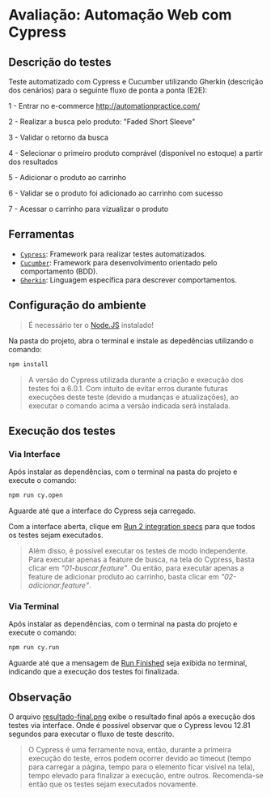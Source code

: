 # Avaliação: Automação Web com Cypress

## Descrição do testes

Teste automatizado com Cypress e Cucumber utilizando Gherkin (descrição dos cenários) para o seguinte fluxo de ponta a ponta (E2E):

1 - Entrar no e-commerce http://automationpractice.com/

2 - Realizar a busca pelo produto: "Faded Short Sleeve"

3 - Validar o retorno da busca

4 - Selecionar o primeiro produto comprável (disponível no estoque) a partir dos resultados

5 - Adicionar o produto ao carrinho

6 - Validar se o produto foi adicionado ao carrinho com sucesso

7 - Acessar o carrinho para vizualizar o produto

## Ferramentas

- [`Cypress`](https://on.cypress.io): Framework para realizar testes automatizados.
- [`Cucumber`](https://cucumber.io/): Framework para desenvolvimento orientado pelo comportamento (BDD).
- [`Gherkin`](https://cucumber.io/docs/gherkin/reference/): Linguagem específica para descrever comportamentos.

## Configuração do ambiente

> É necessário ter o [Node.JS](https://nodejs.org/en/download/) instalado!

Na pasta do projeto, abra o terminal e instale as depedências utilizando o comando:

```bash
npm install
```

> A versão do Cypress utilizada durante a criação e execução dos testes foi a 6.0.1. Com intuito de evitar erros durante futuras execuções deste teste (devido a mudanças e atualizações), ao executar o comando acima a versão indicada será instalada.

## Execução dos testes

### Via Interface

Após instalar as dependências, com o terminal na pasta do projeto e execute o comando:

```bash
npm run cy.open
```

Aguarde até que a interface do Cypress seja carregado.

Com a interface aberta, clique em [Run 2 integration specs](./image/interface_cypress.png) para que todos os testes sejam executados.

> Além disso, é possível executar os testes de modo independente. Para executar apenas a feature de busca, na tela do Cypress, basta clicar em *"01-buscar.feature"*. Ou então, para executar apenas a feature de adicionar produto ao carrinho, basta clicar em *"02-adicionar.feature"*.

### Via Terminal

Após instalar as dependências, com o terminal na pasta do projeto e execute o comando:

```bash
npm run cy.run
```

Aguarde até que a mensagem de [Run Finished](./image/resultado-final-terminal.png) seja exibida no terminal, indicando que a execução dos testes foi finalizada.

## Observação

O arquivo [resultado-final.png](./image/resultado-final.png) exibe o resultado final após a execução dos testes via interface. Onde é possível observar que o Cypress levou 12.81 segundos para executar o fluxo de teste descrito.

> O Cypress é uma ferramente nova, então, durante a primeira execução do teste, erros podem ocorrer devido ao timeout (tempo para carregar a página, tempo para o elemento ficar visível na tela), tempo elevado para finalizar a execução, entre outros. Recomenda-se então que os testes sejam executados novamente.